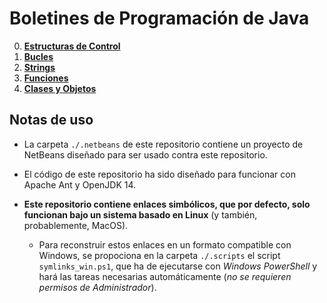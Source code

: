 # Boletines de Programación de Java

0. [**Estructuras de Control**](./0_BoletinEstructurasDeControl/README.md)
1. [**Bucles**](./1_BoletinBucles/README.md)
2. [**Strings**](./2_BoletinStrings/README.md)
3. [**Funciones**](./3_BoletinFunciones/README.md)
4. [**Clases y Objetos**](./4_BoletinClasesObjetos/README.md)

## Notas de uso
- La carpeta `./.netbeans` de este repositorio contiene un proyecto de NetBeans diseñado para ser usado contra este repositorio.

- El código de este repositorio ha sido diseñado para funcionar con Apache Ant y OpenJDK 14.

- **Este repositorio contiene enlaces simbólicos, que por defecto, solo funcionan bajo un sistema basado en Linux** (y también, probablemente, MacOS).

	- Para reconstruir estos enlaces en un formato compatible con Windows, se propociona en la carpeta `./.scripts` el script `symlinks_win.ps1`, que ha de ejecutarse con *Windows PowerShell* y hará las tareas necesarias automáticamente (*no se requieren permisos de Administrador*).